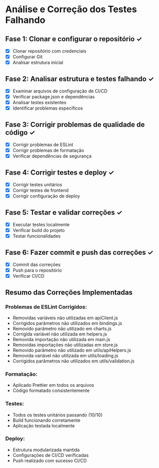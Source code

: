 # Análise e Correção dos Testes Falhando

## Fase 1: Clonar e configurar o repositório ✓
- [x] Clonar repositório com credenciais
- [x] Configurar Git
- [x] Analisar estrutura inicial

## Fase 2: Analisar estrutura e testes falhando ✓
- [x] Examinar arquivos de configuração de CI/CD
- [x] Verificar package.json e dependências
- [x] Analisar testes existentes
- [x] Identificar problemas específicos

## Fase 3: Corrigir problemas de qualidade de código ✓
- [x] Corrigir problemas de ESLint
- [x] Corrigir problemas de formatação
- [x] Verificar dependências de segurança

## Fase 4: Corrigir testes e deploy ✓
- [x] Corrigir testes unitários
- [x] Corrigir testes de frontend
- [x] Corrigir configuração de deploy

## Fase 5: Testar e validar correções ✓
- [x] Executar testes localmente
- [x] Verificar build do projeto
- [x] Testar funcionalidades

## Fase 6: Fazer commit e push das correções ✓
- [x] Commit das correções
- [x] Push para o repositório
- [x] Verificar CI/CD

## Resumo das Correções Implementadas

### Problemas de ESLint Corrigidos:
- Removidas variáveis não utilizadas em apiClient.js
- Corrigidos parâmetros não utilizados em bindings.js
- Removido parâmetro não utilizado em charts.js
- Corrigida variável não utilizada em helpers.js
- Removida importação não utilizada em main.js
- Removidas importações não utilizadas em store.js
- Removido parâmetro não utilizado em utils/apiHelpers.js
- Removida variável não utilizada em utils/loading.js
- Corrigidos parâmetros não utilizados em utils/validation.js

### Formatação:
- Aplicado Prettier em todos os arquivos
- Código formatado consistentemente

### Testes:
- Todos os testes unitários passando (10/10)
- Build funcionando corretamente
- Aplicação testada localmente

### Deploy:
- Estrutura modularizada mantida
- Configurações de CI/CD verificadas
- Push realizado com sucesso CI/CD
